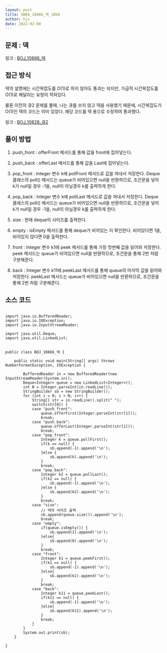 ```yaml
---
layout: post
title: SWEA_10866_덱_JAVA
author: hjs
date: 2022-02-08
---
```


## 문제 : 덱

링크 : [BOJ_10866_덱](https://www.acmicpc.net/problem/10866)


## 접근 방식

덱의 설명에는 시간복잡도를 O(1)로 하지 않아도 통과는 되지만, 가급적 시간복잡도를 O(1)로 해달라는 요청이 적혀있다.

물론 이전의 큐2 문제를 풀때, 나는 큐를 쓰지 않고 덱을 사용했기 때문에, 시간복잡도가 O(1)인 덱의 코드는 이미 있었다. 해당 코드를 덱 용으로 수정하여 통과했다.

링크 : [BOJ_10828_큐2](https://www.acmicpc.net/problem/18258)

## 풀이 방법
1. push_front : offerFront 메서드를 통해 값을 front에 집어넣는다.

2. push_back : offerLast 메서드를 통해 값을 Last에 집어넣는다.

3. pop_front : Integer 변수 k에 pollFront 메서드로 값을 꺼내서 저장한다. Deque 클래스의 poll() 메서드는 queue가 비어있으면 null을 반환하므로, 조건문을 넣어 k가 null일 경우 -1을, null이 아닐경우 k를 출력하게 한다.

4. pop_back : Integer 변수 k에 pollLast 메서드로 값을 꺼내서 저장한다. Deque 클래스의 poll() 메서드는 queue가 비어있으면 null을 반환하므로, 조건문을 넣어 k가 null일 경우 -1을, null이 아닐경우 k를 출력하게 한다.

5. size : 현재 deque의 사이즈를 출력한다.

6. empty : isEmpty 메서드를 통해 deque가 비어있는 지 확인한다. 비어있다면 1을, 비어있지 않다면 0을 출력한다.

7. front : Integer 변수 k1에 peek 메서드를 통해 가장 첫번쨰 값을 읽어와 저장한다. peek 메서드는 queue가 비어있으면 null을 반환하므로, 조건문을 통해 2번 처럼 구분해준다.

8. back : Integer 변수 k11에 peekLast 메서드를 통해 queue의 마지막 값을 읽어와 저장한다. peekLast 메서드는 queue가 비어있으면 null을 반환하므로, 조건문을 통해 2번 처럼 구분해준다.

## 소스 코드

~~~

import java.io.BufferedReader;
import java.io.IOException;
import java.io.InputStreamReader;

import java.util.Deque;
import java.util.LinkedList;


public class BOJ_10866_덱 {

	public static void main(String[] args) throws NumberFormatException, IOException {

		BufferedReader in = new BufferedReader(new InputStreamReader(System.in));
		Deque<Integer> queue = new LinkedList<Integer>();
		int N = Integer.parseInt(in.readLine());
		StringBuilder sb = new StringBuilder();
		for (int i = 0; i < N; i++) {
			String[] str = in.readLine().split(" ");
			switch(str[0]) {
			case "push_front":
				queue.offerFirst(Integer.parseInt(str[1]));
				break;
			case "push_back":
				queue.offerLast(Integer.parseInt(str[1]));
				break;
			case "pop_front":
				Integer k = queue.pollFirst();
				if(k == null) {
					sb.append(-1).append('\n');
				}else {
					sb.append(k).append('\n');
				}
				break;
			case "pop_back":
				Integer k2 = queue.pollLast();
				if(k2 == null) {
					sb.append(-1).append('\n');
				}else {
					sb.append(k2).append('\n');
				}
				break;
			case "size":
				// 덱의 사이즈 출력
				sb.append(queue.size()).append('\n');
				break;
			case "empty":
				if(queue.isEmpty()) {
					sb.append(1).append('\n');
				}else{
					sb.append(0).append('\n');
				}
				break;
			case "front":
				Integer k1 = queue.peekFirst();
				if(k1 == null) {
					sb.append(-1).append('\n');
				}else{
					sb.append(k1).append('\n');
				}
				break;
			case "back":
				Integer k11 = queue.peekLast();
				if(k11 == null) {
					sb.append(-1).append('\n');
				}else{
					sb.append(k11).append('\n');
				}
				break;
			}
		}
		System.out.print(sb);
	}

}

~~~
